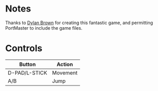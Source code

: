 # Notes

Thanks to [Dylan Brown](https://dylanbrowngames.itch.io) for creating this fantastic game, and permitting PortMaster to include the game files.


# Controls

| Button        | Action   |
| ------------- | -------- |
| D-PAD/L-STICK | Movement |
| A/B           | Jump     |
